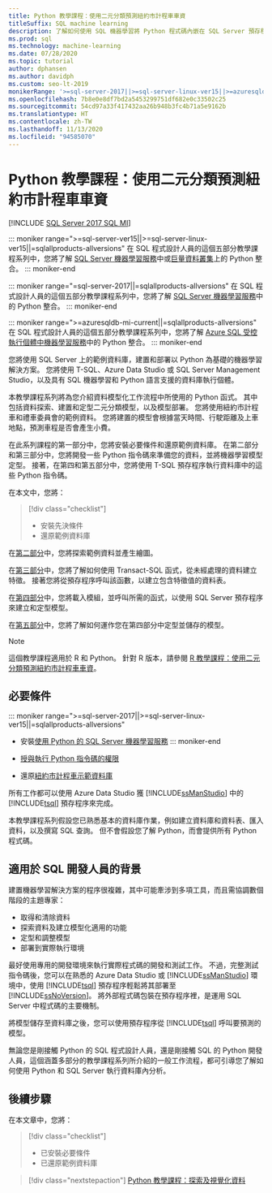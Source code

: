 ```yaml
---
title: Python 教學課程：使用二元分類預測紐約市計程車車資
titleSuffix: SQL machine learning
description: 了解如何使用 SQL 機器學習將 Python 程式碼內嵌在 SQL Server 預存程序和 T-SQL 函式中，以使用二元分類來預測紐約市計程車車資。
ms.prod: sql
ms.technology: machine-learning
ms.date: 07/28/2020
ms.topic: tutorial
author: dphansen
ms.author: davidph
ms.custom: seo-lt-2019
monikerRange: '>=sql-server-2017||>=sql-server-linux-ver15||>=azuresqldb-mi-current||=sqlallproducts-allversions'
ms.openlocfilehash: 7b8e0e8df7bd2a5453299751df682e0c33502c25
ms.sourcegitcommit: 54cd97a33f417432aa26b948b3fc4b71a5e9162b
ms.translationtype: HT
ms.contentlocale: zh-TW
ms.lasthandoff: 11/13/2020
ms.locfileid: "94585070"
---
```

# <a name="python-tutorial-predict-nyc-taxi-fares-with-binary-classification"></a>Python 教學課程：使用二元分類預測紐約市計程車車資
[!INCLUDE [SQL Server 2017 SQL MI](../../includes/applies-to-version/sqlserver2017-asdbmi.md)]

::: moniker range=">=sql-server-ver15||>=sql-server-linux-ver15||=sqlallproducts-allversions"
在 SQL 程式設計人員的這個五部分教學課程系列中，您將了解 [SQL Server 機器學習服務](../sql-server-machine-learning-services.md)中或[巨量資料叢集](../../big-data-cluster/machine-learning-services.md)上的 Python 整合。
::: moniker-end

::: moniker range="=sql-server-2017||=sqlallproducts-allversions"
在 SQL 程式設計人員的這個五部分教學課程系列中，您將了解 [SQL Server 機器學習服務](../sql-server-machine-learning-services.md)中的 Python 整合。
::: moniker-end

::: moniker range=">=azuresqldb-mi-current||=sqlallproducts-allversions"
在 SQL 程式設計人員的這個五部分教學課程系列中，您將了解 [Azure SQL 受控執行個體中機器學習服務](/azure/azure-sql/managed-instance/machine-learning-services-overview)中的 Python 整合。
::: moniker-end

您將使用 SQL Server 上的範例資料庫，建置和部署以 Python 為基礎的機器學習解決方案。 您將使用 T-SQL、Azure Data Studio 或 SQL Server Management Studio，以及具有 SQL 機器學習和 Python 語言支援的資料庫執行個體。

本教學課程系列將為您介紹資料模型化工作流程中所使用的 Python 函式。 其中包括資料探索、建置和定型二元分類模型，以及模型部署。 您將使用紐約市計程車和禮車委員會的範例資料。 您將建置的模型會根據當天時間、行駛距離及上車地點，預測車程是否會產生小費。

在此系列課程的第一部分中，您將安裝必要條件和還原範例資料庫。 在第二部分和第三部分中，您將開發一些 Python 指令碼來準備您的資料，並將機器學習模型定型。 接著，在第四和第五部分中，您將使用 T-SQL 預存程序執行資料庫中的這些 Python 指令碼。

在本文中，您將：

> [!div class="checklist"]
> + 安裝先決條件
> + 還原範例資料庫

在[第二部分](python-taxi-classification-explore-data.md)中，您將探索範例資料並產生繪圖。

在[第三部分](python-taxi-classification-create-features.md)中，您將了解如何使用 Transact-SQL 函式，從未經處理的資料建立特徵。 接著您將從預存程序呼叫該函數，以建立包含特徵值的資料表。

在[第四部分](python-taxi-classification-train-model.md)中，您將載入模組，並呼叫所需的函式，以使用 SQL Server 預存程序來建立和定型模型。

在[第五部分](python-taxi-classification-deploy-model.md)中，您將了解如何運作您在第四部分中定型並儲存的模型。

> [!NOTE]
> 這個教學課程適用於 R 和 Python。 針對 R 版本，請參閱 [R 教學課程：使用二元分類預測紐約市計程車車資](r-taxi-classification-introduction.md)。

## <a name="prerequisites"></a>必要條件

::: moniker range=">=sql-server-2017||>=sql-server-linux-ver15||=sqlallproducts-allversions"
+ 安裝[使用 Python 的 SQL Server 機器學習服務](../install/sql-machine-learning-services-windows-install.md#verify-installation)
::: moniker-end

+ [授與執行 Python 指令碼的權限](../security/user-permission.md)

+ 還原[紐約市計程車示範資料庫](demo-data-nyctaxi-in-sql.md)

所有工作都可以使用 Azure Data Studio 獲 [!INCLUDE[ssManStudio](../../includes/ssmanstudio-md.md)] 中的 [!INCLUDE[tsql](../../includes/tsql-md.md)] 預存程序來完成。

本教學課程系列假設您已熟悉基本的資料庫作業，例如建立資料庫和資料表、匯入資料，以及撰寫 SQL 查詢。 但不會假設您了解 Python，而會提供所有 Python 程式碼。

## <a name="background-for-sql-developers"></a>適用於 SQL 開發人員的背景

建置機器學習解決方案的程序很複雜，其中可能牽涉到多項工具，而且需協調數個階段的主題專家：

+ 取得和清除資料
+ 探索資料及建立模型化適用的功能
+ 定型和調整模型
+ 部署到實際執行環境

最好使用專用的開發環境來執行實際程式碼的開發和測試工作。 不過，完整測試指令碼後，您可以在熟悉的 Azure Data Studio 或 [!INCLUDE[ssManStudio](../../includes/ssmanstudio-md.md)] 環境中，使用 [!INCLUDE[tsql](../../includes/tsql-md.md)] 預存程序輕鬆將其部署至 [!INCLUDE[ssNoVersion](../../includes/ssnoversion-md.md)]。 將外部程式碼包裝在預存程序裡，是運用 SQL Server 中程式碼的主要機制。

將模型儲存至資料庫之後，您可以使用預存程序從 [!INCLUDE[tsql](../../includes/tsql-md.md)] 呼叫要預測的模型。

無論您是剛接觸 Python 的 SQL 程式設計人員，還是剛接觸 SQL 的 Python 開發人員，這個涵蓋多部分的教學課程系列所介紹的一般工作流程，都可引導您了解如何使用 Python 和 SQL Server 執行資料庫內分析。

## <a name="next-steps"></a>後續步驟

在本文章中，您將：

> [!div class="checklist"]
> + 已安裝必要條件
> + 已還原範例資料庫

> [!div class="nextstepaction"]
> [Python 教學課程：探索及視覺化資料](python-taxi-classification-explore-data.md)